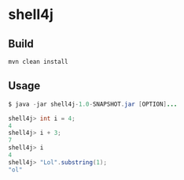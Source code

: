 # shell4j


## Build
`mvn clean install`

## Usage
```java
$ java -jar shell4j-1.0-SNAPSHOT.jar [OPTION]...

shell4j> int i = 4;
4
shell4j> i + 3;
7
shell4j> i
4
shell4j> "Lol".substring(1);
"ol"
```